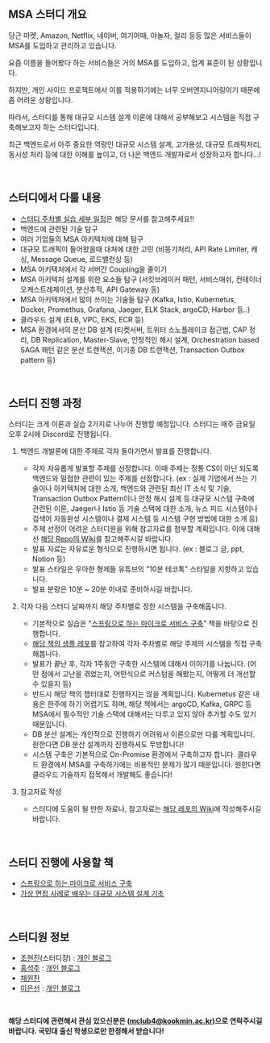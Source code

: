 ## MSA 스터디 개요

당근 마켓, Amazon, Netflix, 네이버, 여기어때, 야놀자, 컬리 등등 많은 서비스들이 MSA를 도입하고 관리하고 있습니다.

요즘 이름을 들어봤다 하는 서비스들은 거의 MSA를 도입하고, 업계 표준이 된 상황입니다.

하지만, 개인 사이드 프로젝트에서 이를 적용하기에는 너무 오버엔지니어링이기 때문에 좀 어려운 상황입니다.

따라서, 스터디를 통해 대규모 시스템 설계 이론에 대해서 공부해보고 시스템을 직접 구축해보고자 하는 스터디입니다.

최근 백엔드로서 아주 중요한 역량인 대규모 시스템 설계, 고가용성, 대규모 트래픽처리, 동시성 처리 등에 대한 이해를 높이고, 더 나은 백엔드 개발자로서 성장하고자 합니다...!

<br>

## 스터디에서 다룰 내용

- [스터디 주차별 실습 세부 일정](https://github.com/kookmin-msa-study/.github/wiki/%EC%A3%BC%EC%B0%A8%EB%B3%84-%EC%8A%A4%ED%84%B0%EB%94%94-%EC%A7%84%ED%96%89-%EC%9D%BC%EC%A0%95)은 해당 문서를 참고해주세요!!
- 백엔드에 관련된 기술 탐구
- 여러 기업들의 MSA 아키텍처에 대해 탐구
- 대규모 트래픽이 들어왔을때 대처에 대한 고민 (비동기처리, API Rate Limiter, 캐싱, Message Queue, 로드밸런싱 등)
- MSA 아키텍처에서 각 서버간 Coupling을 줄이기
- MSA 아키텍처 설계를 위한 요소들 탐구 (서킷브레이커 패턴, 서비스매쉬, 컨테이너 오케스트레제이션, 분산추적, API Gateway 등)
- MSA 아키텍처에서 많이 쓰이는 기술들 탐구 (Kafka, Istio, Kubernetus, Docker, Promethus, Grafana, Jaeger, ELK Stack, argoCD, Harbor 등..)
- 클라우드 설계 (ELB, VPC, EKS, ECR 등)
- MSA 환경에서의 분산 DB 설계 (티켓서버, 트위터 스노플레이크 접근법, CAP 정리, DB Replication, Master-Slave, 안정적인 해시 설계, Orchestration based SAGA 패턴 같은 분산 트랜잭션, 이기종 DB 트랜잭션, Transaction Outbox pattern 등)

<br>

## 스터디 진행 과정

스터디는 크게 이론과 실습 2가지로 나누어 진행할 예정입니다. 스터디는 매주 금요일 오후 2시에 Discord로 진행됩니다.

1. 백엔드 개발론에 대한 주제로 각자 돌아가면서 발표를 진행합니다.

   - 각자 자유롭게 발표할 주제를 선정합니다. 이때 주제는 정통 CS이 아닌 되도록 백엔드와 밀접한 관련이 있는 주제를 선정합니다. (ex : 실제 기업에서 쓰는 기술이나 아키텍처에 대한 소개, 백엔드와 관련된 최신 IT 소식 및 기술, Transaction Outbox Pattern이나 안정 해시 설계 등 대규모 시스템 구축에 관련된 이론, Jaeger나 Istio 등 기술 스택에 대한 소개, 뉴스 피드 시스템이나 검색어 자동완성 시스템이나 결제 시스템 등 시스템 구현 방법에 대한 소개 등)
   - 주제 선정이 어려운 스터디원을 위해 참고자료를 첨부할 계획입니다. 이에 대해선 [해당 Repo의 Wiki](https://github.com/kookmin-msa-study/.github/wiki)를 참고해주시길 바랍니다.
   - 발표 자료는 자유로운 형식으로 진행하시면 됩니다. (ex : 블로그 글, ppt, Notion 등)
   - 발표 스타일은 우아한 형제들 유튜브의 "10분 테코톡" 스타일을 지향하고 있습니다.
   - 발표 분량은 10분 ~ 20분 이내로 준비하시길 바랍니다.

2. 각자 다음 스터디 날짜까지 해당 주차별로 정한 시스템을 구축해옵니다.

   - 기본적으로 실습은 "[스프링으로 하는 마이크로 서비스 구축](https://www.yes24.com/Product/Goods/95593443)" 책을 바탕으로 진행합니다.
   - [해당 책의 샘플 레포](https://github.com/PacktPublishing/Hands-On-Microservices-with-Spring-Boot-and-Spring-Cloud)를 참고하여 각자 주차별로 해당 주제의 시스템을 직접 구축해봅니다.
   - 발표가 끝난 후, 각자 1주동안 구축한 시스템에 대해서 이야기를 나눕니다. (어떤 점에서 고난을 겪었는지, 어떤식으로 커스텀을 해봤는지, 어떻게 더 개선할 수 있을지 등)
   - 반드시 해당 책의 챕터대로 진행하지는 않을 계획입니다. Kubernetus 같은 내용은 한주에 하기 어렵기도 하며, 해당 책에서는 argoCD, Kafka, GRPC 등 MSA에서 필수적인 기술 스택에 대해서는 다루고 있지 않아 추가할 수도 있기 때문입니다.
   - DB 분산 설계는 개인적으로 진행하기 어려워서 이론으로만 다룰 계획입니다. 원한다면 DB 분산 설계까지 진행하셔도 무방합니다!
   - 시스템 구축은 기본적으로 On-Promise 환경에서 구축하고자 합니다. 클라우드 환경에서 MSA를 구축하기에는 비용적인 문제가 많기 때문입니다. 원한다면 클라우드 기술까지 접목해서 개발해도 좋습니다!

3. 참고자료 작성

   - 스터디에 도움이 될 만한 자료나, 참고자료는 [해당 레포의 Wiki](https://github.com/kookmin-msa-study/.github/wiki)에 작성해주시길 바랍니다.
    
<br>

## 스터디 진행에 사용할 책

- [스프링으로 하는 마이크로 서비스 구축](https://www.yes24.com/Product/Goods/95593443)
- [가상 면접 사례로 배우는 대규모 시스템 설계 기초](https://www.yes24.com/Product/Goods/102819435)

<br>

## 스터디원 정보

- [조현진](https://github.com/mclub4)(스터디장) : [개인 블로그](https://mclub4.tistory.com/)
- [홍석주](https://github.com/sukjuhong) : [개인 블로그](https://velog.io/@sukjuhong/posts)
- [채원찬](https://github.com/BlueBerrySoda)
- [이은선](https://github.com/Eun-sun-Lee) : [개인 블로그](https://esssun.tistory.com/)

<br>

**해당 스터디에 관련해서 관심 있으신분은 (mclub4@kookmin.ac.kr)으로 연락주시길 바랍니다. 국민대 출신 학생으로만 한정해서 받습니다!**
